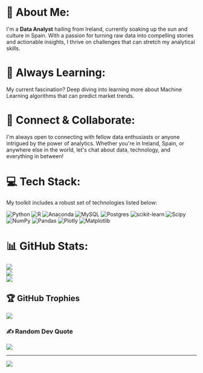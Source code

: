 # 👋 About Me:

I'm a **Data Analyst** hailing from Ireland, currently soaking up the sun and culture in Spain. With a passion for turning raw data into compelling stories and actionable insights, I thrive on challenges that can stretch my analytical skills.

# 🌱 **Always Learning:**

 My current fascination? Deep diving into learning more about Machine Learning algorithms that can predict market trends.

# 🔗 **Connect & Collaborate:**

I'm always open to connecting with fellow data enthusiasts or anyone intrigued by the power of analytics. Whether you're in Ireland, Spain, or anywhere else in the world, let's chat about data, technology, and everything in between!

# 💻 Tech Stack:

My toolkit includes a robust set of technologies listed below:

![Python](https://img.shields.io/badge/python-3670A0?style=for-the-badge&logo=python&logoColor=ffdd54) ![R](https://img.shields.io/badge/r-%23276DC3.svg?style=for-the-badge&logo=r&logoColor=white) ![Anaconda](https://img.shields.io/badge/Anaconda-%2344A833.svg?style=for-the-badge&logo=anaconda&logoColor=white) ![MySQL](https://img.shields.io/badge/mysql-%2300000f.svg?style=for-the-badge&logo=mysql&logoColor=white) ![Postgres](https://img.shields.io/badge/postgres-%23316192.svg?style=for-the-badge&logo=postgresql&logoColor=white) ![scikit-learn](https://img.shields.io/badge/scikit--learn-%23F7931E.svg?style=for-the-badge&logo=scikit-learn&logoColor=white) ![Scipy](https://img.shields.io/badge/SciPy-%230C55A5.svg?style=for-the-badge&logo=scipy&logoColor=%white) ![NumPy](https://img.shields.io/badge/numpy-%23013243.svg?style=for-the-badge&logo=numpy&logoColor=white) ![Pandas](https://img.shields.io/badge/pandas-%23150458.svg?style=for-the-badge&logo=pandas&logoColor=white) ![Plotly](https://img.shields.io/badge/Plotly-%233F4F75.svg?style=for-the-badge&logo=plotly&logoColor=white) ![Matplotlib](https://img.shields.io/badge/Matplotlib-%23ffffff.svg?style=for-the-badge&logo=Matplotlib&logoColor=black)


# 📊 GitHub Stats:
![](https://github-readme-stats.vercel.app/api?username=jordanflood&theme=dark&hide_border=false&include_all_commits=false&count_private=false)<br/>
![](https://github-readme-streak-stats.herokuapp.com/?user=jordanflood&theme=dark&hide_border=false)<br/>
![](https://github-readme-stats.vercel.app/api/top-langs/?username=jordanflood&theme=dark&hide_border=false&include_all_commits=false&count_private=false&layout=compact)

## 🏆 GitHub Trophies
![](https://github-profile-trophy.vercel.app/?username=jordanflood&theme=dracula&no-frame=false&no-bg=false&margin-w=4)

### ✍️ Random Dev Quote
![](https://quotes-github-readme.vercel.app/api?type=horizontal&theme=dark)

---
[![](https://visitcount.itsvg.in/api?id=jordanflood&icon=8&color=1)](https://visitcount.itsvg.in)
